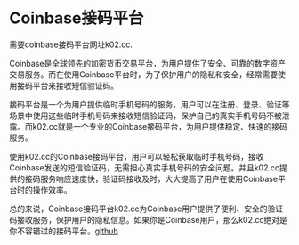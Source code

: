 # Coinbase接码平台

需要coinbase接码平台网址k02.cc.

Coinbase是全球领先的加密货币交易平台，为用户提供了安全、可靠的数字资产交易服务。而在使用Coinbase平台时，为了保护用户的隐私和安全，经常需要使用接码平台来接收短信验证码。

接码平台是一个为用户提供临时手机号码的服务，用户可以在注册、登录、验证等场景中使用这些临时手机号码来接收短信验证码，保护自己的真实手机号码不被泄露。而k02.cc就是一个专业的Coinbase接码平台，为用户提供稳定、快速的接码服务。

使用k02.cc的Coinbase接码平台，用户可以轻松获取临时手机号码，接收Coinbase发送的短信验证码，无需担心真实手机号码的安全问题。并且k02.cc提供的接码服务响应速度快，验证码接收及时，大大提高了用户在使用Coinbase平台时的操作效率。

总的来说，Coinbase接码平台k02.cc为Coinbase用户提供了便利、安全的验证码接收服务，保护用户的隐私信息。如果你是Coinbase用户，那么k02.cc绝对是你不容错过的接码平台。[github](https://github.com)